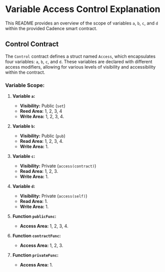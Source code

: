 # Variable Access Control Explanation

This README provides an overview of the scope of variables `a`, `b`, `c`, and `d` within the provided Cadence smart contract.

## Control Contract

The `Control` contract defines a struct named `Access`, which encapsulates four variables: `a`, `b`, `c`, and `d`. These variables are declared with different access modifiers, allowing for various levels of visibility and accessibility within the contract.

### Variable Scope:

1. **Variable `a`:**

   - **Visibility:** Public (`set`)
   - **Reed Area:** 1, 2, 3, 4
   - **Write Area:** 1, 2, 3, 4.

2. **Variable `b`:**

   - **Visibility:** Public (`pub`)
   - **Read Area:** 1, 2, 3, 4.
   - **Write Area:** 1.

3. **Variable `c`:**

   - **Visibility:** Private (`access(contract)`)
   - **Read Area:** 1, 2, 3.
   - **Write Area:** 1.

4. **Variable `d`:**
   - **Visibility:** Private (`access(self)`)
   - **Read Area:** 1.
   - **Write Area:** 1.

5. **Function `publicFunc`:**
   - **Access Area:** 1, 2, 3, 4.

6. **Function `contractFunc`:**
   - **Access Area:** 1, 2, 3.

7. **Function `privateFunc`:**
   - **Access Area:** 1.
